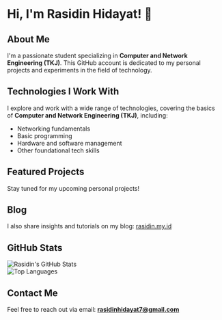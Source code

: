 # Hi, I'm Rasidin Hidayat! 👋  

## About Me  
I'm a passionate student specializing in **Computer and Network Engineering (TKJ)**. This GitHub account is dedicated to my personal projects and experiments in the field of technology.  

## Technologies I Work With  
I explore and work with a wide range of technologies, covering the basics of **Computer and Network Engineering (TKJ)**, including:  
- Networking fundamentals  
- Basic programming  
- Hardware and software management  
- Other foundational tech skills  

## Featured Projects  
Stay tuned for my upcoming personal projects!  

## Blog  
I also share insights and tutorials on my blog: [rasidin.my.id](https://rasidin.my.id)  

## GitHub Stats  
![Rasidin's GitHub Stats](https://github-readme-stats.vercel.app/api?username=idinh&show_icons=true&theme=radical)  
![Top Languages](https://github-readme-stats.vercel.app/api/top-langs/?username=idinh&layout=compact&theme=radical)  

## Contact Me  
Feel free to reach out via email: **rasidinhidayat7@gmail.com**  
